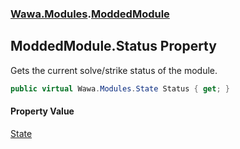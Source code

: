 ### [Wawa.Modules](Wawa.Modules.md 'Wawa.Modules').[ModdedModule](ModdedModule.md 'Wawa.Modules.ModdedModule')

## ModdedModule.Status Property

Gets the current solve/strike status of the module.

```csharp
public virtual Wawa.Modules.State Status { get; }
```

#### Property Value
[State](State.md 'Wawa.Modules.State')